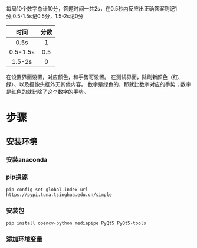 每局10个数字总计10分，答题时间一共2s，在0.5秒内反应出正确答案则记1分,0.5-1.5s记0.5分，1.5-2s记0分

|    时间    | 分数 |
|:--------:|:--:|
|   0.5s   | 1  |
| 0.5-1.5s |0.5 |
|  1.5-2s  | 0  |

在设置界面设置，对应颜色，和手势可设置。
在测试界面，除刷新颜色（红、绿）、以及摄像头框外无其他内容。
数字是绿色的，那就比数字对应的手势；数字是红色的就比除了这个数字的手势。

# 步骤
## 安装环境
### 安装anaconda

### pip换源
```shell
pip config set global.index-url https://pypi.tuna.tsinghua.edu.cn/simple
```
### 安装包
```SHELL
pip install opencv-python mediapipe PyQt5 PyQt5-tools
```
### 添加环境变量
